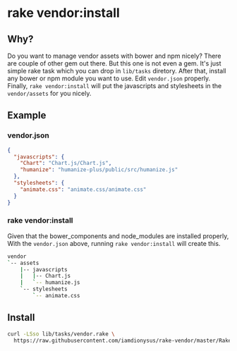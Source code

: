 # rake vendor:install

## Why?

Do you want to manage vendor assets with bower and npm nicely? There are couple
of other gem out there. But this one is not even a gem. It's just simple rake
task which you can drop in `lib/tasks` diretory. After that, install any bower
or npm module you want to use. Edit `vendor.json` properly. Finally,
`rake vendor:install` will put the javascripts and stylesheets in the
`vendor/assets` for you nicely.

## Example

### vendor.json

```json
{
  "javascripts": {
    "Chart": "Chart.js/Chart.js",
    "humanize": "humanize-plus/public/src/humanize.js"
  },
  "stylesheets": {
    "animate.css": "animate.css/animate.css"
  }
}
```

### rake vendor:install

Given that the bower_components and node_modules are installed properly, 
With the `vendor.json` above, running `rake vendor:install` will create this.

```bash
vendor
`-- assets
    |-- javascripts
    |   |-- Chart.js
    |   `-- humanize.js
    `-- stylesheets
        `-- animate.css
```

## Install

```bash
curl -LSso lib/tasks/vendor.rake \
  https://raw.githubusercontent.com/iamdionysus/rake-vendor/master/Rakefile
```
